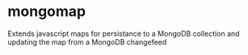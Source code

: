 # mongomap
Extends javascript maps for persistance to a MongoDB collection and updating the map from a MongoDB changefeed
